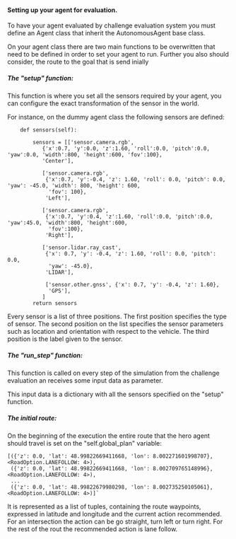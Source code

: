 #### Setting up your agent for evaluation.

To have your agent evaluated by challenge evaluation system 
you must define an Agent class that inherit the AutonomousAgent
base class.

On your agent class there are two main functions to be overwritten
that need to be defined in order to set your agent to run.
Further you also should consider, the route to the goal that is send inially



##### The "setup" function:

This function is where you set all the sensors required by your agent,
you can configure the exact transformation of the sensor in the world.

For instance, on the dummy agent class the following sensors are defined:

```
    def sensors(self):
        
        sensors = [['sensor.camera.rgb',
           {'x':0.7, 'y':0.0, 'z':1.60, 'roll':0.0, 'pitch':0.0, 'yaw':0.0, 'width':800, 'height':600, 'fov':100},
           'Center'],

           ['sensor.camera.rgb',
            {'x':0.7, 'y':-0.4, 'z': 1.60, 'roll': 0.0, 'pitch': 0.0, 'yaw': -45.0, 'width': 800, 'height': 600,
             'fov': 100},
            'Left'],

           ['sensor.camera.rgb',
            {'x':0.7, 'y':0.4, 'z':1.60, 'roll':0.0, 'pitch':0.0, 'yaw':45.0, 'width':800, 'height':600,
             'fov':100},
            'Right'],

           ['sensor.lidar.ray_cast',
            {'x': 0.7, 'y': -0.4, 'z': 1.60, 'roll': 0.0, 'pitch': 0.0,
             'yaw': -45.0},
            'LIDAR'],

            ['sensor.other.gnss', {'x': 0.7, 'y': -0.4, 'z': 1.60},
             'GPS'],
           ]
        return sensors
```

Every sensor is a list of three positions.
The first position specifies the type of sensor. 
The second position on the list specifies the sensor parameters
 such as location and orientation with respect to the vehicle.
 The third position is the label given to  the sensor.



##### The "run_step" function:

This function is called on every step of the simulation from the challenge evaluation
an receives some input data as parameter.

This input data is a dictionary with all the sensors specified on the "setup" function.




##### The initial route:

On the beginning of the execution the entire route that the hero agent
should travel is set on  the "self.global_plan" variable:

```
[({'z': 0.0, 'lat': 48.99822669411668, 'lon': 8.002271601998707}, <RoadOption.LANEFOLLOW: 4>), 
 ({'z': 0.0, 'lat': 48.99822669411668, 'lon': 8.002709765148996}, <RoadOption.LANEFOLLOW: 4>),
 ... 
 ({'z': 0.0, 'lat': 48.99822679980298, 'lon': 8.002735250105061}, <RoadOption.LANEFOLLOW: 4>)]`
 ```
 
 It is represented as a list of tuples, containing the route waypoints, expressed in latitude
 and longitude and the current action recommended. For an intersection the action can
 be go straight, turn left or turn right. For the rest of the rout the recommended action
 is lane follow.
